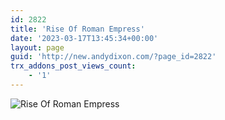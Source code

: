 ```yaml
---
id: 2822
title: 'Rise Of Roman Empress'
date: '2023-03-17T13:45:34+00:00'
layout: page
guid: 'http://new.andydixon.com/?page_id=2822'
trx_addons_post_views_count:
    - '1'
---
```


![Rise Of Roman Empress](https://i0.wp.com/assets.g8x2.ldn.idrivee2-23.com/posters/Rise%20Of%20Roman%20Empress%2001.jpg?w=1200&ssl=1 "Rise Of Roman Empress")